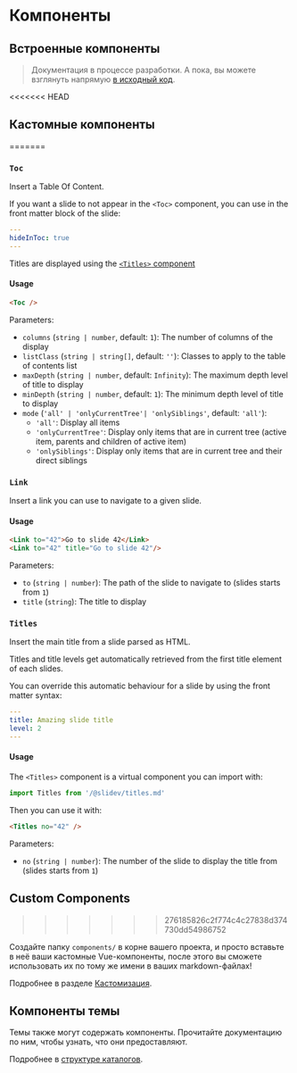 # Компоненты

## Встроенные компоненты

> Документация в процессе разработки. А пока, вы можете взглянуть напрямую [в исходный код](https://github.com/slidevjs/slidev/blob/main/packages/client/builtin).

<<<<<<< HEAD
## Кастомные компоненты
=======
### `Toc`

Insert a Table Of Content.

If you want a slide to not appear in the `<Toc>` component, you can use in the front matter block of the slide:
```yml
---
hideInToc: true
---
```

Titles are displayed using the [`<Titles>` component](#titles)

#### Usage

~~~md
<Toc />
~~~

Parameters:

* `columns` (`string | number`, default: `1`): The number of columns of the display
* `listClass` (`string | string[]`, default: `''`): Classes to apply to the table of contents list
* `maxDepth` (`string | number`, default: `Infinity`): The maximum depth level of title to display
* `minDepth` (`string | number`, default: `1`): The minimum depth level of title to display
* `mode` (`'all' | 'onlyCurrentTree'| 'onlySiblings'`, default: `'all'`):
  * `'all'`: Display all items
  * `'onlyCurrentTree'`: Display only items that are in current tree (active item, parents and children of active item)
  * `'onlySiblings'`: Display only items that are in current tree and their direct siblings

### `Link`

Insert a link you can use to navigate to a given slide.

#### Usage

~~~md
<Link to="42">Go to slide 42</Link>
<Link to="42" title="Go to slide 42"/>
~~~

Parameters:

* `to` (`string | number`): The path of the slide to navigate to (slides starts from `1`)
* `title` (`string`): The title to display

### `Titles`

Insert the main title from a slide parsed as HTML.

Titles and title levels get automatically retrieved from the first title element of each slides.

You can override this automatic behaviour for a slide by using the front matter syntax:
```yml
---
title: Amazing slide title
level: 2
---
```

#### Usage

The `<Titles>` component is a virtual component you can import with:
```js
import Titles from '/@slidev/titles.md'
```

Then you can use it with:
~~~md
<Titles no="42" />
~~~

Parameters:

* `no` (`string | number`): The number of the slide to display the title from (slides starts from `1`)

## Custom Components
>>>>>>> 276185826c2f774c4c27838d374730dd54986752

Создайте папку `components/` в корне вашего проекта, и просто вставьте в неё ваши кастомные Vue-компоненты, после этого вы сможете использовать их по тому же имени в ваших markdown-файлах!

Подробнее в разделе [Кастомизация](/custom/directory-structure#components).

## Компоненты темы

Темы также могут содержать компоненты. Прочитайте документацию по ним, чтобы узнать, что они предоставляют.

Подробнее в [структуре каталогов](/custom/directory-structure).
